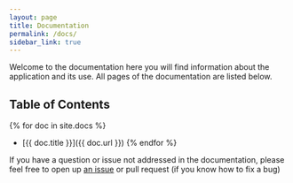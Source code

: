 ```yaml
---
layout: page
title: Documentation
permalink: /docs/
sidebar_link: true
---
```


Welcome to the documentation here you will find information about the application and its use. All pages of the documentation are listed below.

## Table of Contents
{% for doc in site.docs %}
* [{{ doc.title }}]({{ doc.url }})
{% endfor %}

If you have a question or issue not addressed in the documentation, please feel free to open up [an issue](https://github.com/mrmaxguns/dream-journal/issues/new?body=Type+your+issue+here) or pull request (if you know how to fix a bug)
